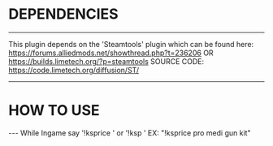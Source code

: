 # DEPENDENCIES
---
  This plugin depends on the 'Steamtools' plugin which can be found here:
https://forums.alliedmods.net/showthread.php?t=236206 
  OR
https://builds.limetech.org/?p=steamtools 
   SOURCE CODE: 
https://code.limetech.org/diffusion/ST/

---

# HOW TO USE
--- While Ingame say '!ksprice <item>' or '!ksp <item>'
EX: "!ksprice pro medi gun kit"
